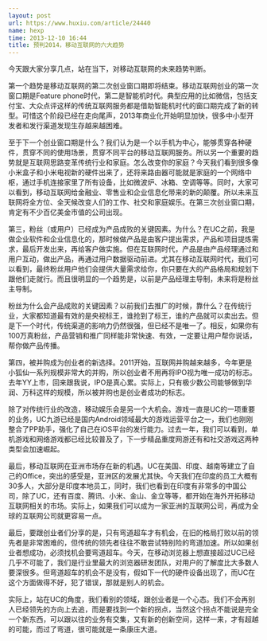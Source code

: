 ```yaml
---
layout: post
url: https://www.huxiu.com/article/24440
name: hexp
time: 2013-12-10 16:44
title: 预判2014，移动互联网的六大趋势
---
```

今天跟大家分享几点，站在当下，对移动互联网的未来趋势判断。

第一个趋势是移动互联网的第二次创业窗口期即将结束。移动互联网创业的第一次窗口期是Feature phone时代，第二是智能机时代。典型应用的比如微信，包括支付宝、大众点评这样的传统互联网服务都是借助智能机时代的窗口期完成了新的转型。可惜这个阶段已经在走向尾声，2013年商业化开始明显加快，很多中小型开发者和发行渠道发现生存越来越困难。

至于下一个创业窗口期是什么？我们认为是一个以手机为中心，能够贯穿各种硬件，贯穿不同的使用场景，贯穿不同平台的移动互联网服务。所以另一个重要的趋势就是互联网思路变革传统行业和家庭。怎么改变你的家庭？今天我们看到很多像小米盒子和小米电视新的硬件出来了，还将来路由器可能就是家庭的一个网络中枢，通过手机连接家里了所有设备，比如微波炉、冰箱、空调等等。同时，大家可以看到，移动互联网给金融业、零售业和企业信息化带来的新的颠覆。所以未来互联网将全方位、全天候改变人们的工作、社交和家庭娱乐。在第三次创业窗口期，肯定有不少百亿美金市值的公司出现。

第三，粉丝（或用户）已经成为产品成败的关键因素。为什么？在UC之前，我是做企业软件和企业信息化的，那时候做产品是由客户提出需求，产品和项目提炼需求，最后开发出来，再给客户做实施。但在互联网时代，产品是由产品经理通过和用户互动，做出产品，再通过用户数据驱动前进。尤其在移动互联网时代，我们可以看到，最终粉丝用户他们会提供大量需求给你，你只要在大的产品格局和规划下跟他们走就行。而且很明显的一个趋势是，以前是产品经理主导制，未来将是粉丝主导制。

粉丝为什么会产品成败的关键因素？以前我们去推广的时候，靠什么？在传统行业，大家都知道最有效的是央视标王，谁抢到了标王，谁的产品就可以卖出去。但是下一个时代，传统渠道的影响力仍然很强，但已经不是唯一了。相反，如果你有100万真粉丝，产品营销和推广同样能非常快速、有效，一定要让用户帮你说话，帮你做产品传播。

第四，被并购成为创业者的新选择。2011开始，互联网并购越来越多，今年更是小狐仙一系列规模非常大的并购，所以创业者不用再将IPO视为唯一成功的标志。去年YY上市，回来跟我说，IPO是真心累。实际上，只有极少数公司能够做到华润、万科这样的规模，所以被并购也是创业者成功的标志。

除了对传统行业的改造，移动娱乐会是另一个大机会。游戏一直是UC的一项重要的业务，UC九游已经是国内Android领域最大的游戏运营平台之一，我们也刚刚整合了PP助手，强化了自己在iOS平台的发行能力。过去一年，我们可以看到，单机游戏和网络游戏都已经比较普及了，下一步精品重度网游还有和社交游戏这两种类型会加速崛起。

最后，移动互联网在亚洲市场存在新的机遇。UC在美国、印度、越南等建立了自己的Office，突出的感受是，亚洲区的发展尤其快。今天我们在印度的员工大概有30多人，大部分是印度本地员工，同时，我们也看到在印度有非常多的中国公司，除了UC，还有百度、腾讯、小米、金山、金立等等，都开始在海外开拓移动互联网相关的市场。实际上，如果我们可以成为一家亚洲的互联网公司，再成为全球的互联网公司就更容易一点。

最后，要跟创业者们分享的是，只有弯道超车才有机会，在旧的格局打败以前的领先者是非常困难的，但传统的领先者往往不敢尝试特别险的弯道加速。所以如果创业者想成功，必须找机会要弯道超车。今天，在移动浏览器上想直接超过UC已经几乎不可能了，我们是行业里最大的浏览器研发团队，对用户的了解度比大多数人要深很多。但弯道超车的机会不是没有，假如下一代的硬件设备出现了，而UC在这个方面做得不好，犯了错误，那就是别人的机会。

实际上，站在UC的角度，我们看别的领域，跟创业者是一个心态。我们不会再别人已经领先的方向上去追，而是要找到一个新的拐点，当然这个拐点不能说是完全一个新东西，可以跟以往的业务有交集，又有新的创新空间，这样一来，才有超越的可能，而过了弯道，很可能就是一条康庄大道。

